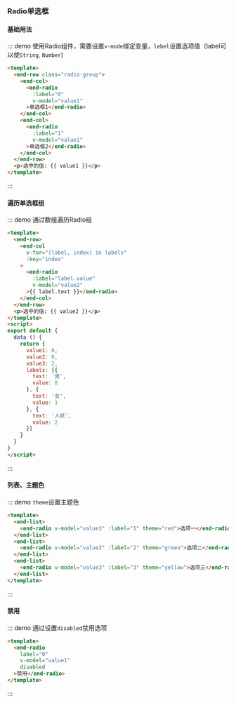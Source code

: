 ### Radio单选框
#### 基础用法
::: demo 使用Radio组件，需要设置`v-mode`绑定变量，`lebel`设置选项值（label可以使`String`, `Number`)
```html
<template>
  <end-row class="radio-group">
    <end-col>
      <end-radio
        :label="0"
        v-model="value1"
      >单选框1</end-radio>
    </end-col>
    <end-col>
      <end-radio
        :label="1"
        v-model="value1"
      >单选框2</end-radio>
    </end-col>
  </end-row>
  <p>选中的值: {{ value1 }}</p>
</template>
```
:::
#### 遍历单选框组
::: demo 通过数组遍历Radio组
```html
<template> 
  <end-row>
    <end-col
      v-for="(label, index) in labels"
      :key="index"
    >
      <end-radio
        :label="label.value"
        v-model="value2"
      >{{ label.text }}</end-radio>
    </end-col>
  </end-row>
  <p>选中的值: {{ value2 }}</p>
</template>
<script>
export default {
  data () {
    return {
      value1: 0,
      value2: 0,
      value3: 2,
      labels: [{
        text: '男',
        value: 0
      }, {
        text: '女',
        value: 1
      }, {
        text: '人妖',
        value: 2
      }]
    }
  }
}
</script>
```
:::
#### 列表、主题色
::: demo `theme`设置主题色
```html
<template>
  <end-list>
    <end-radio v-model="value3" :label="1" theme="red">选项一</end-radio>
  </end-list>
  <end-list>
    <end-radio v-model="value3" :label="2" theme="green">选项二</end-radio>
  </end-list>
  <end-list>
    <end-radio v-model="value3" :label="3" theme="yellow">选项三</end-radio>
  </end-list>
</template>
```
:::
#### 禁用
::: demo 通过设置`disabled`禁用选项
```html
<template>
  <end-radio
    label="0"
    v-model="value1"
    disabled
  >禁用</end-radio>
</template>
```
:::
